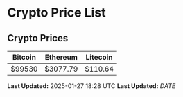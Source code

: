 # Crypto Price List

## Crypto Prices
| Bitcoin | Ethereum | Litecoin |
| ------- | -------- | -------- |
| $99530 | $3077.79 | $110.64 |
**Last Updated:** 2025-01-27 18:28 UTC
**Last Updated:** $DATE$
